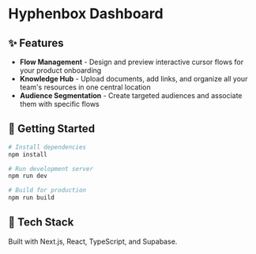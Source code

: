 
# Hyphenbox Dashboard

## ✨ Features

- **Flow Management** - Design and preview interactive cursor flows for your product onboarding
- **Knowledge Hub** - Upload documents, add links, and organize all your team's resources in one central location
- **Audience Segmentation** - Create targeted audiences and associate them with specific flows

## 🚀 Getting Started

```bash
# Install dependencies
npm install

# Run development server
npm run dev

# Build for production
npm run build
```

## 🔧 Tech Stack

Built with Next.js, React, TypeScript, and Supabase.






